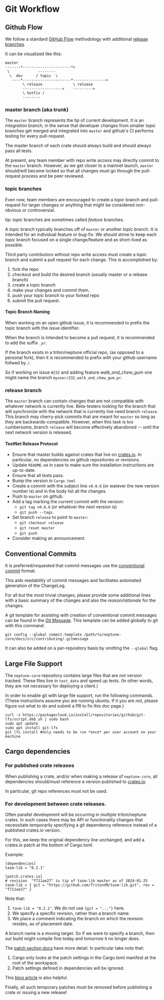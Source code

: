 # Git Workflow

## Github Flow

We follow a standard [GitHub Flow](https://docs.github.com/en/get-started/using-github/github-flow) methodology with additional [release branches](https://blog.bitsrc.io/git-branching-strategies-made-simple-af135de57000#c7ea).

It can be visualized like this:

```
master
-------*----------------------*>
 \             --------
  \  dev      / topic  \
   ----*----------------------*--------------->
        \ release              \ release
        ------------------>    --------->
        \ hotfix /
        --------
```

### master branch (aka trunk)

The `master` branch represents the tip of current development. It is an _integration_ branch, in the sense that developer changes from smaller _topic_ branches get merged and integrated into `master` and github's CI performs testing for every pull-request.

The master branch of each crate should always build and should always pass all tests.

At present, any team member with repo write access may directly commit to the `master` branch. However, as we get closer to a mainnet launch, `master` should/will become locked so that all changes must go through the pull-request process and be peer reviewed.

### topic branches

Even now, team members are encouraged to create a *topic* branch and pull-request for larger changes or anything that might be considered non-obvious or controversial.

tip: *topic* branches are sometimes called *feature* branches.

A *topic* branch typically branches off of `master` or another *topic* branch.  It is intended for an individual
feature or bug-fix.  We should strive to keep each *topic* branch focused on a single change/feature and as short-lived as possible.

Third party contributors without repo write access must create a *topic* branch and submit a pull request for each change.  This is accomplished by:
1. fork the repo
2. checkout and build the desired branch (usually master or a release branch)
3. create a topic branch
4. make your changes and commit them.
5. push your topic branch to your forked repo
6. submit the pull request.

#### Topic Branch Naming

When working on an open github issue, it is recommended to prefix the topic branch with the issue identifier.

When the branch is intended to become a pull request, it is recommended to add the suffix `_pr`.

If the branch exists in a triton/neptune official repo, (as opposed to a personal fork), then it is recommended to prefix with your github username follwed by `/`.

So if working on issue `#232` and adding feature *walk_and_chew_gum* one might name the branch `myuser/232_walk_and_chew_gum_pr`.

### release branch

The `master` branch can contain changes that are not compatible with whatever network is currently live. Beta-testers looking for the branch that will synchronize with the network that is currently live need branch `release`. This branch may cherry-pick commits that are meant for `master` so long as they are backwards-compatible. However, when this task is too cumbersome, branch `release` will become effectively abandoned -- until the next network version is released.

#### TestNet Release Protocol

 - Ensure that master builds against crates that live on [crates.io](https://crates.io). In particular, no dependencies on github repositories or revisions.
 - Update `README.md` in case to make sure the installation instructions are up-to-date.
 - Ensure that all tests pass.
 - Bump the version in `Cargo.toml`
 - Create a commit with the subject line `v0.0.6` (or watever the new version number is) and in the body list all the changes.
 - Push to `master` on github.
 - Add a tag marking the current commit with the version:
   - `git tag v0.0.6` (or whatever the next version is)
   - `git push --tags`.
 - Set branch `release` to point to `master`:
   - `git checkout release`
   - `git reset master`
   - `git push`
 - Consider making an announcement.

## Conventional Commits

It is preferred/requested that commit messages use the [conventional commit](https://www.conventionalcommits.org/en/v1.0.0/) format.

This aids readability of commit messages and facilitates automated generation of the ChangeLog.

For all but the most trivial changes, please provide some additional lines with a basic summary of the changes and also the _reason/rationale_ for the changes.

A git template for assisting with creation of conventional commit messages can be found in the [Git Message](contributing/git-message.md). This template can be added globally to git with this command:

```
git config --global commit.template /path/to/neptune-core/docs/src/contributing/.gitmessage
```

It can also be added on a per-repository basis by omitting the `--global` flag.

## Large File Support

The `neptune-core` repository contains large files that are not version tracked. These files live in `test_data` and speed up tests. (In other words, they are not necessary for deploying a client.)

In order to enable git with large file support, run the following commands. (These instructions assume you are running ubuntu. If it you are not, please figure out what to do and submit a PR to fix this doc page.)

```
curl -s https://packagecloud.io/install/repositories/github/git-lfs/script.deb.sh | sudo bash
sudo apt update
sudo apt install git-lfs
git lfs install #only needs to be run *once* per user account on your machine
```

## Cargo dependencies

### For published crate releases

When publishing a crate, and/or when making a release of `neptune-core`, all dependencies should/must reference a version published to [crates.io](https://crates.io).

In particular, git repo references must not be used.

### For development between crate releases.

Often parallel development will be occurring in
multiple triton/neptune crates.  In such cases
there may be API or functionality changes that necessitate temporarily specifying a git dependency reference instead of a published crates.io version.

For this, we keep the original dependency line unchanged, and add a crates.io patch at the bottom of Cargo.toml.

Example:

```
[dependencies]
tasm-lib = "0.2.1"

[patch.crates-io]
# revision  "f711ae27" is tip of tasm-lib master as of 2024-01-25
tasm-lib = { git = "https://github.com/TritonVM/tasm-lib.git", rev = "f711ae27" }
```

Note that:
1. `tasm-lib = "0.2.1"`.  We do not use `{git = "..."}` here.
2. We specify a specific revision, rather than a branch name.
2. We place a comment indicating the branch on which the
revision resides, as of placement date.

A branch name is a moving target.  So if we were to specify a branch, then our build might compile fine today
and tomorrow it no longer does.

The [patch section docs](https://doc.rust-lang.org/cargo/reference/overriding-dependencies.html#the-patch-section) have more detail.  In particular take note that:

1. Cargo only looks at the patch settings in the Cargo.toml manifest at the root of the workspace.
2. Patch settings defined in dependencies will be ignored.

This [blog article](https://gatowololo.github.io/blog/cargo-patch/) is also helpful.


Finally, all such temporary patches must be removed before publishing a crate or issuing a new release!
